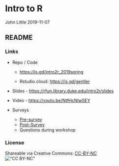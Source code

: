 Intro to R
================
John Little
2019-11-07

<!-- Edit the README.Rmd.  Readme.md is auto genererated -->

## README

### Links

  - Repo / Code
    
      - <https://is.gd/intro2r_2019spring>
    
      - Rstudio.cloud: <https://is.gd/gentler>

  - Slides - <https://rfun.library.duke.edu/intro2r/slides>

  - Video - <https://youtu.be/NtfHcNlwSEY>

  - Surveys
    
      - [Pre-survey](https://forms.gle/JNtwTQR3Jvk65Xev5)
      - [Post-Survey](https://forms.gle/Mwnm7ET8WPDi2Bic9)
      - Questions during workshop

### License

Shareable via Creative Commons:
[CC-BY-NC](https://creativecommons.org/licenses/by-nc/4.0/)<br> ![“CC
BY-NC”](images/by-nc.png)
